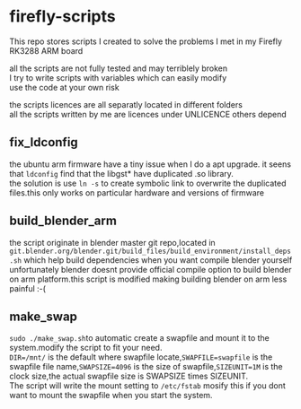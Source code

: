 # firefly-scripts
This repo stores scripts I created to solve the problems I met in my Firefly RK3288 ARM board

all the scripts are not fully tested and may terriblely broken  
I try to write scripts with variables which can easily modify  
use the code at your own risk

the scripts licences are all separatly located in different folders  
all the scripts written by me are licences under UNLICENCE others depend  

## fix_ldconfig

the ubuntu arm firmware have a tiny issue when I do a apt upgrade. it seens that `ldconfig` find that the libgst* have duplicated .so library.  
the solution is use `ln -s` to create symbolic link to overwrite the duplicated files.this only works on particular hardware and versions of firmware  

## build_blender_arm

the script originate in blender master git repo,located in `git.blender.org/blender.git/build_files/build_environment/install_deps.sh` which help build dependencies when you want compile blender yourself   
unfortunately blender doesnt provide official compile option to build blender on arm platform.this script is modified making building blender on arm less painful :-(  

## make_swap

`sudo ./make_swap.sh`to automatic create a swapfile and mount it to the system.modify the script to fit your need.  
`DIR=/mnt/` is the default where swapfile locate,`SWAPFILE=swapfile` is the swapfile file name,`SWAPSIZE=4096` is the size of swapfile,`SIZEUNIT=1M` is the clock size,the actual swapfile size is SWAPSIZE times SIZEUNIT.  
The script will write the mount setting to `/etc/fstab` mosify this if you dont want to mount the swapfile when you start the system.  
